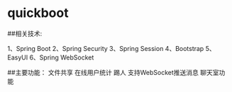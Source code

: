 # quickboot

##相关技术:

1、Spring Boot
2、Spring Security
3、Spring Session
4、Bootstrap
5、EasyUI
6、Spring WebSocket

##主要功能：
文件共享
在线用户统计
踢人
支持WebSocket推送消息
聊天室功能
